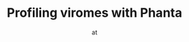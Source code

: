 ---
layout: post
title:  "Profiling viromes with Phanta"
author: at
categories: [ virome, tutorial, tools ]
image: assets/images/virome.jpg
hidden: true
---